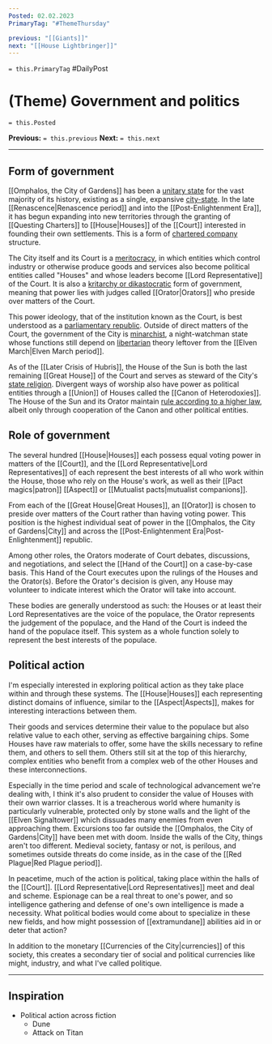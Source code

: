 ```yaml
---
Posted: 02.02.2023
PrimaryTag: "#ThemeThursday"

previous: "[[Giants]]"
next: "[[House Lightbringer]]"
---
```

`= this.PrimaryTag` #DailyPost 
# (Theme) Government and politics
`= this.Posted`

**Previous:** `= this.previous`
**Next:** `= this.next`

---

## Form of government

[[Omphalos, the City of Gardens]] has been a [unitary state](https://en.wikipedia.org/wiki/Unitary_state) for the vast majority of its history, existing as a single, expansive [city-state](https://en.wikipedia.org/wiki/City-state). In the late [[Renascence|Renascence period]] and into the [[Post-Enlightenment Era]], it has begun expanding into new territories through the granting of [[Questing Charters]] to [[House|Houses]] of the [[Court]] interested in founding their own settlements. This is a form of [chartered company](https://en.wikipedia.org/wiki/Chartered_company) structure.

The City itself and its Court is a [meritocracy](https://en.wikipedia.org/wiki/Meritocracy), in which entities which control industry or otherwise produce goods and services also become political entities called "Houses" and whose leaders become [[Lord Representative]] of the Court. It is also a [kritarchy or dikastocratic](https://en.wikipedia.org/wiki/Kritarchy) form of government, meaning that power lies with judges called [[Orator|Orators]] who preside over matters of the Court.

This power ideology, that of the institution known as the Court, is best understood as a [parliamentary republic](https://en.wikipedia.org/wiki/Parliamentary_republic). Outside of direct matters of the Court, the government of the City is [minarchist](https://en.wikipedia.org/wiki/Minarchism), a night-watchman state whose functions still depend on [libertarian](https://en.wikipedia.org/wiki/Libertarianism) theory leftover from the [[Elven March|Elven March period]].

As of the [[Later Crisis of Hubris]], the House of the Sun is both the last remaining [[Great House]] of the Court and serves as steward of the City's [state religion](https://en.wikipedia.org/wiki/State_religion). Divergent ways of worship also have power as political entities through a [[Union]] of Houses called the [[Canon of Heterodoxies]]. The House of the Sun and its Orator maintain [rule according to a higher law](https://en.wikipedia.org/wiki/Rule_according_to_higher_law), albeit only through cooperation of the Canon and other political entities.

## Role of government

The several hundred [[House|Houses]] each possess equal voting power in matters of the [[Court]], and the [[Lord Representative|Lord Representatives]] of each represent the best interests of all who work within the House, those who rely on the House's work, as well as their [[Pact magics|patron]] [[Aspect]] or [[Mutualist pacts|mutualist companions]].

From each of the [[Great House|Great Houses]], an [[Orator]] is chosen to preside over matters of the Court rather than having voting power. This position is the highest individual seat of power in the [[Omphalos, the City of Gardens|City]] and across the [[Post-Enlightenment Era|Post-Enlightenment]] republic.

Among other roles, the Orators moderate of Court debates, discussions, and negotiations, and select the [[Hand of the Court]] on a case-by-case basis. This Hand of the Court executes upon the rulings of the Houses and the Orator(s). Before the Orator's decision is given, any House may volunteer to indicate interest which the Orator will take into account.

These bodies are generally understood as such: the Houses or at least their Lord Representatives are the voice of the populace, the Orator represents the judgement of the populace, and the Hand of the Court is indeed the hand of the populace itself. This system as a whole function solely to represent the best interests of the populace.

## Political action

I'm especially interested in exploring political action as they take place within and through these systems. The [[House|Houses]] each representing distinct domains of influence, similar to the [[Aspect|Aspects]], makes for interesting interactions between them.

Their goods and services determine their value to the populace but also relative value to each other, serving as effective bargaining chips. Some Houses have raw materials to offer, some have the skills necessary to refine them, and others to sell them. Others still sit at the top of this hierarchy, complex entities who benefit from a complex web of the other Houses and these interconnections.

Especially in the time period and scale of technological advancement we're dealing with, I think it's also prudent to consider the value of Houses with their own warrior classes. It is a treacherous world where humanity is particularly vulnerable, protected only by stone walls and the light of the [[Elven Signaltower]] which dissuades many enemies from even approaching them. Excursions too far outside the [[Omphalos, the City of Gardens|City]] have been met with doom. Inside the walls of the City, things aren't too different. Medieval society, fantasy or not, is perilous, and sometimes outside threats do come inside, as in the case of the [[Red Plague|Red Plague period]].

In peacetime, much of the action is political, taking place within the halls of the [[Court]]. [[Lord Representative|Lord Representatives]] meet and deal and scheme. Espionage can be a real threat to one's power, and so intelligence gathering and defense of one's own intelligence is made a necessity. What political bodies would come about to specialize in these new fields, and how might possession of [[extramundane]] abilities aid in or deter that action?

In addition to the monetary [[Currencies of the City|currencies]] of this society, this creates a secondary tier of social and political currencies like might, industry, and what I've called politique.

---

## Inspiration
- Political action across fiction
	- Dune
	- Attack on Titan
